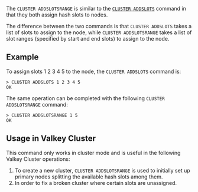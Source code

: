 The `CLUSTER ADDSLOTSRANGE` is similar to the [`CLUSTER ADDSLOTS`](cluster-addslots.md) command in that they both assign hash slots to nodes.

The difference between the two commands is that `CLUSTER ADDSLOTS` takes a list of slots to assign to the node, while `CLUSTER ADDSLOTSRANGE` takes a list of slot ranges (specified by start and end slots) to assign to the node.

## Example

To assign slots 1 2 3 4 5 to the node, the `CLUSTER ADDSLOTS` command is:

    > CLUSTER ADDSLOTS 1 2 3 4 5
    OK

The same operation can be completed with the following `CLUSTER ADDSLOTSRANGE` command:

    > CLUSTER ADDSLOTSRANGE 1 5
    OK


## Usage in Valkey Cluster

This command only works in cluster mode and is useful in the following Valkey Cluster operations:

1. To create a new cluster, `CLUSTER ADDSLOTSRANGE` is used to initially set up primary nodes splitting the available hash slots among them.
2. In order to fix a broken cluster where certain slots are unassigned.
